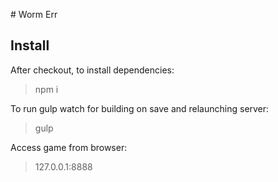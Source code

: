 #  W o r m E rr ## InstallAfter checkout, to install dependencies:> npm iTo run gulp watch for building on save and relaunching server:> gulpAccess game from browser:> 127.0.0.1:8888